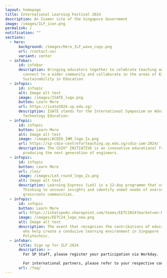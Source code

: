 ```yaml
---
layout: homepage
title: International Learning Festival 2024
description: An Isomer site of the Singapore Government
image: /images/ILF_icon.png
permalink: /
notification: ""
sections:
  - hero:
      background: /images/Hero_ILF_wave_copy.png
      url: /contact-us/
      variant: center
  - infobar:
      id: infobar
      description: Bringing educators together to celebrate teaching and learning,
        connect to a wider community and collaborate in the areas of AI and
        Sustainability in Education
  - infopic:
      id: infopic
      alt: Image alt text
      image: /images/ISATE_logo.png
      button: Learn More
      url: https://isate2024.sp.edu.sg/
      description: ISATE stands for the International Symposium on Advances in
        Technology Education.
  - infopic:
      id: infopic
      button: Learn More
      alt: Image alt text
      image: /images/ACDIO_IWM_logo_1x.png
      url: https://sp-cdio-centreforteaching.sp.edu.sg/cdio-iwm-2024/
      description: The CDIO™ INITIATIVE is an innovative educational framework for
        producing the next generation of engineers.
  - infopic:
      id: infopic
      button: Learn More
      url: /lex/
      image: /images/LeX_round_logo_2x.png
      alt: Image alt text
      description: Learning Express (LeX) is a 12-day programme that uses Design
        Thinking to uncover insights and identify unmet needs of overseas
        grassroots communities.
  - infopic:
      id: infopic
      button: Learn More
      url: https://ichatspedu.sharepoint.com/teams/EETC2024?market=en-US
      image: /images/EETC24_logo_new.png
      alt: Image alt text
      description: The event that recognizes the contributions of educators and all
        who help create a conducive learning environment in Singapore
        Polytechnic.
  - infobar:
      title: Sign up for ILF 2024
      description: >-
        For SP Staff, please register your participation via Workday. 

        For international partners, please refer to your respective contacts for more information.
      url: /faq/
---
```

